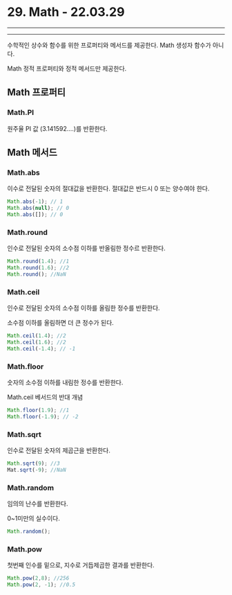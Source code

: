 # 29. Math - 22.03.29

---

---

수학적인 상수와 함수를 위한 프로퍼티와 메서드를 제공한다. Math 생성자 함수가 아니다. 

Math 정적 프로퍼티와 정적 메서드만 제공한다.

## Math 프로퍼티

### Math.PI

원주율 PI 값 (3.141592....)를 반환한다.

## Math 메서드

### Math.abs

이수로 전달된 숫자의 절대값을 반환한다. 절대값은 반드시 0 또는 양수여야 한다.

```jsx
Math.abs(-1); // 1
Math.abs(null); // 0
Math.abs([]); // 0
```

### Math.round

인수로 전달된 숫자의 소수점 이하를 반올림한 정수르 반환한다.

```jsx
Math.round(1.4); //1
Math.round(1.6); //2
Math.round(); //NaN
```

### Math.ceil

인수로 전달된 숫자의 소수점 이하를 올림한 정수를 반환한다.

소수점 이하를 올림하면 더 큰 정수가 된다.

```jsx
Math.ceil(1.4); //2
Math.ceil(1.6); //2
Math.ceil(-1.4); // -1
```

### Math.floor

숫자의 소수점 이하를 내림한 정수를 반환한다.

Math.ceil 베서드의 반대 개념

```jsx
Math.floor(1.9); //1
Math.floor(-1.9); // -2
```

### Math.sqrt

인수로 전달된 숫자의 제곱근을 반환한다.

```jsx
Math.sqrt(9); //3
Mat.sqrt(-9); //NaN
```

### Math.random

임의의 난수를 반환한다.

0~1미만의 실수이다.

```jsx
Math.random();
```

### Math.pow

첫번째 인수를 밑으로, 지수로 거듭제곱한 결과를 반환한다.

```jsx
Math.pow(2,8); //256
Math.pow(2, -1); //0.5
```
